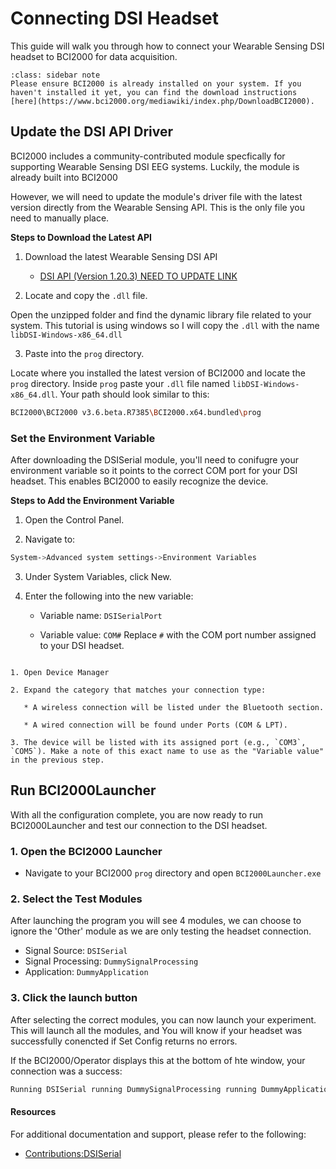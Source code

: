 # Connecting DSI Headset

This guide will walk you through how to connect your Wearable Sensing DSI headset to BCI2000 for data acquisition.

```{admonition} Note
:class: sidebar note
Please ensure BCI2000 is already installed on your system. If you haven't installed it yet, you can find the download instructions [here](https://www.bci2000.org/mediawiki/index.php/DownloadBCI2000).
```

## Update the DSI API Driver

BCI2000 includes a community-contributed module specfically for supporting Wearable Sensing DSI EEG systems. Luckily, the module is already built into BCI2000

However, we will need to update the module's driver file with the latest version directly from the Wearable Sensing API. This is the only file you need to manually place.

**Steps to Download the Latest API**

1. Download the latest Wearable Sensing DSI API
   * [DSI API (Version 1.20.3) NEED TO UPDATE LINK](https://wearablesensing.com/files/DSI-API_Current.zip)

2. Locate and copy the `.dll` file.

Open the unzipped folder and find the dynamic library file related to your system. This tutorial is using windows so I will copy the `.dll` with the name `libDSI-Windows-x86_64.dll`

3. Paste into the `prog` directory.

Locate where you installed the latest version of BCI2000 and locate the `prog` directory. Inside `prog` paste your `.dll` file named `libDSI-Windows-x86_64.dll`. Your path should look similar to this:

   ```sh
   BCI2000\BCI2000 v3.6.beta.R7385\BCI2000.x64.bundled\prog
   ```

<!-- To access it, you will need to download the source code from the SVN repository:
[http://www.bci2000.org/svn/trunk/src/contrib/SignalSource/DSISerial](http://www.bci2000.org/svn/trunk/src/contrib/SignalSource/DSISerial)

```{admonition} Note
:class: attention
Accessing the DSISerial SVN repository requires an existing BCI2000 account and an SVN client, as these links cannot be downloaded directly via a browser.

If you're unfamiliar with SVN tools, we recommend [TortoiseSVN](https://tortoisesvn.net/downloads.html) for Windows users, which provides a simple to use interface to download and manage SVN repositories.
``` -->

### Set the Environment Variable

After downloading the DSISerial module, you'll need to conifugre your environment variable so it points to the correct COM port for your DSI headset. This enables BCI2000 to easily recognize the device.

**Steps to Add the Environment Variable**

1. Open the Control Panel.

2. Navigate to:

```sh
System->Advanced system settings->Environment Variables
```

3. Under System Variables, click New.

4. Enter the following into the new variable:

   * Variable name: `DSISerialPort`

   * Variable value: `COM#`
Replace `#` with the COM port number assigned to your DSI headset.



```{admonition} How to Find Your Headset's COM Port

1. Open Device Manager

2. Expand the category that matches your connection type:

   * A wireless connection will be listed under the Bluetooth section.

   * A wired connection will be found under Ports (COM & LPT).

3. The device will be listed with its assigned port (e.g., `COM3`, `COM5`). Make a note of this exact name to use as the "Variable value" in the previous step.

```

## Run BCI2000Launcher

With all the configuration complete, you are now ready to run BCI2000Launcher and test our connection to the DSI headset.

### 1. Open the BCI2000 Launcher

* Navigate to your BCI2000 `prog` directory and open `BCI2000Launcher.exe`

### 2. Select the Test Modules

   After launching the program you will see 4 modules, we can choose to ignore the 'Other' module as we are only testing the headset connection.

* Signal Source: `DSISerial`
* Signal Processing: `DummySignalProcessing`
* Application: `DummyApplication`

### 3. Click the launch button

   After selecting the correct modules, you can now launch your experiment. This will launch all the modules, and You will know if your headset was successfully conencted if Set Config returns no errors.

   If the BCI2000/Operator displays this at the bottom of hte window, your connection was a success:

   ```sh
   Running DSISerial running DummySignalProcessing running DummyApplication running
   ```


#### Resources

For additional documentation and support, please refer to the following:

* [Contributions:DSISerial](https://www.bci2000.org/mediawiki/index.php/Contributions:DSISerial)
